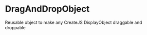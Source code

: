 DragAndDropObject
=================

Reusable object to make any CreateJS DisplayObject draggable and droppable
